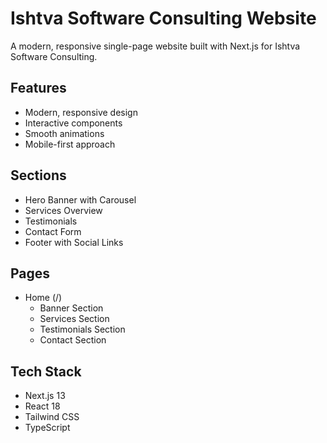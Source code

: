 # Ishtva Software Consulting Website

A modern, responsive single-page website built with Next.js for Ishtva Software Consulting.

## Features

- Modern, responsive design
- Interactive components
- Smooth animations
- Mobile-first approach

## Sections

- Hero Banner with Carousel
- Services Overview
- Testimonials
- Contact Form
- Footer with Social Links

## Pages

- Home (/)
  - Banner Section
  - Services Section
  - Testimonials Section
  - Contact Section

## Tech Stack

- Next.js 13
- React 18
- Tailwind CSS
- TypeScript